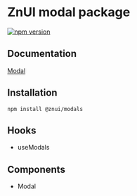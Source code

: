 # ZnUI modal package
[![npm version](https://badge.fury.io/js/@znui%2Fmodals.svg)](https://badge.fury.io/js/@znui%2Fmodals)

## Documentation
[Modal](https://ui.zation.ru/#/components/Modal)

## Installation

```
npm install @znui/modals
```

## Hooks
- useModals

## Components
- Modal

